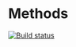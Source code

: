 # Methods
[![Build status](https://ci.appveyor.com/api/projects/status/9f8i7n56eb8n344i?svg=true)](https://ci.appveyor.com/project/it-Lilya/methods)
